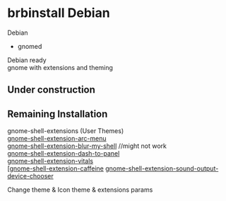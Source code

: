 # brbinstall Debian
Debian

- gnomed

Debian ready  
gnome with extensions and theming  

## Under construction


## Remaining Installation

gnome-shell-extensions (User Themes)  
[gnome-shell-extension-arc-menu](https://extensions.gnome.org/extension/3628/arcmenu/)  
[gnome-shell-extension-blur-my-shell](https://extensions.gnome.org/extension/3193/blur-my-shell/) //might not work  
[gnome-shell-extension-dash-to-panel](https://extensions.gnome.org/extension/1160/dash-to-panel/)  
[gnome-shell-extension-vitals](https://extensions.gnome.org/extension/1460/vitals/)   
[[gnome-shell-extension-caffeine](https://extensions.gnome.org/extension/517/caffeine/) 
[gnome-shell-extension-sound-output-device-chooser](https://extensions.gnome.org/extension/906/sound-output-device-chooser/)    

Change theme & Icon theme & extensions params  
